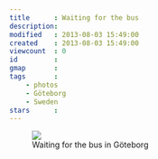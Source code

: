 ```yaml
---
title      : Waiting for the bus
description: 
modified   : 2013-08-03 15:49:00
created    : 2013-08-03 15:49:00
viewcount  : 0
id         : 
gmap       : 
tags       :
    - photos
    - Göteborg
    - Sweden
stars      : 
---
```


<figure>
    <img src="waiting_for_the_bus.jpg">
    <figcaption>Waiting for the bus in Göteborg</figcaption>
</figure>
